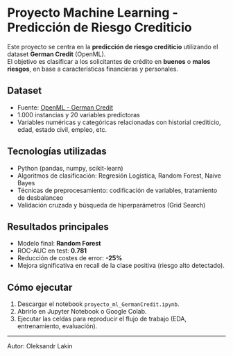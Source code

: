 # Proyecto Machine Learning - Predicción de Riesgo Crediticio

Este proyecto se centra en la **predicción de riesgo crediticio** utilizando el dataset **German Credit** (OpenML).  
El objetivo es clasificar a los solicitantes de crédito en **buenos** o **malos riesgos**, en base a características financieras y personales.

## Dataset
- Fuente: [OpenML - German Credit](https://www.openml.org/d/31)  
- 1.000 instancias y 20 variables predictoras  
- Variables numéricas y categóricas relacionadas con historial crediticio, edad, estado civil, empleo, etc.  

## Tecnologías utilizadas
- Python (pandas, numpy, scikit-learn)  
- Algoritmos de clasificación: Regresión Logística, Random Forest, Naive Bayes  
- Técnicas de preprocesamiento: codificación de variables, tratamiento de desbalanceo  
- Validación cruzada y búsqueda de hiperparámetros (Grid Search)  

## Resultados principales
- Modelo final: **Random Forest**  
- ROC-AUC en test: **0.781**  
- Reducción de costes de error: **-25%**  
- Mejora significativa en recall de la clase positiva (riesgo alto detectado).  

## Cómo ejecutar
1. Descargar el notebook `proyecto_ml_GermanCredit.ipynb`.  
2. Abrirlo en Jupyter Notebook o Google Colab.  
3. Ejecutar las celdas para reproducir el flujo de trabajo (EDA, entrenamiento, evaluación).  

---

Autor: Oleksandr Lakin
